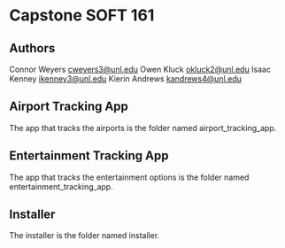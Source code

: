 # Capstone SOFT 161


## Authors

Connor Weyers <cweyers3@unl.edu>
Owen Kluck <okluck2@unl.edu>
Isaac Kenney <ikenney3@unl.edu>
Kierin Andrews <kandrews4@unl.edu>


## Airport Tracking App

The app that tracks the airports is the folder named airport_tracking_app.


## Entertainment Tracking App

The app that tracks the entertainment options is the folder named entertainment_tracking_app.



## Installer

The installer is the folder named installer.



